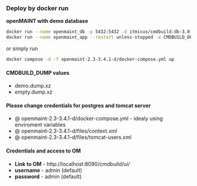 ### Deploy by docker run
**openMAINT with demo database**  
```bash
docker run --name openmaint_db -p 5432:5432 -d itmicus/cmdbuild:db-3.0
docker run --name openmaint_app --restart unless-stopped -e CMDBUILD_DUMP="demo.dump.xz" --link openmaint_db  -p 8090:8080 -d afcarvalho1991/cmdbuild:om-2.3-3.4.1-d
```  
or simply run
```bash
docker compose -d -f openmaint-2.3-3.4.1-d/docker-compose.yml up
```  

#### CMDBUILD_DUMP values
* demo.dump.xz
* empty.dump.xz

#### Please change credentials for postgres and tomcat server
* @ openmaint-2.3-3.4.1-d/docker-compose.yml - idealy using enviroment variables
* @ openmaint-2.3-3.4.1-d/files/context.xml
* @ openmaint-2.3-3.4.1-d/files/tomcat-users.xml
#### Credentials and access to OM
* **Link to OM** - http://localhost:8090/cmdbuild/ui/
* **username** - admin (default)
* **password** - admin (default)